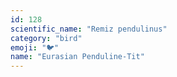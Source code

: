 ```yaml
---
id: 128
scientific_name: "Remiz pendulinus"
category: "bird"
emoji: "🐦"
name: "Eurasian Penduline-Tit"
---
```


